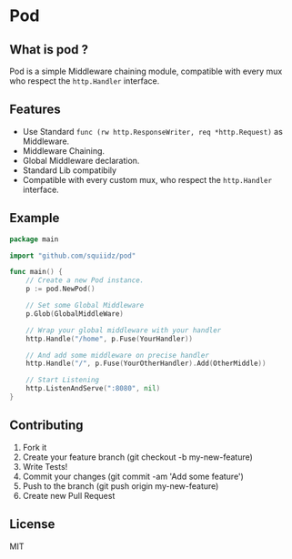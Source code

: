 Pod
=======

## What is pod ?

Pod is a simple Middleware chaining module, compatible with
every mux who respect the ` http.Handler ` interface.

## Features

- Use Standard ` func (rw http.ResponseWriter, req *http.Request) ` as Middleware.
- Middleware Chaining.
- Global Middleware declaration.
- Standard Lib compatibily
- Compatible with every custom mux,
who respect the ` http.Handler ` interface.

## Example
```go
package main

import "github.com/squiidz/pod"

func main() {
	// Create a new Pod instance.
	p := pod.NewPod()

	// Set some Global Middleware
	p.Glob(GlobalMiddleWare)

	// Wrap your global middleware with your handler
	http.Handle("/home", p.Fuse(YourHandler))

	// And add some middleware on precise handler
	http.Handle("/", p.Fuse(YourOtherHandler).Add(OtherMiddle)) 

	// Start Listening
	http.ListenAndServe(":8080", nil)
}
```

## Contributing

1. Fork it
2. Create your feature branch (git checkout -b my-new-feature)
3. Write Tests!
4. Commit your changes (git commit -am 'Add some feature')
5. Push to the branch (git push origin my-new-feature)
6. Create new Pull Request

## License
MIT
